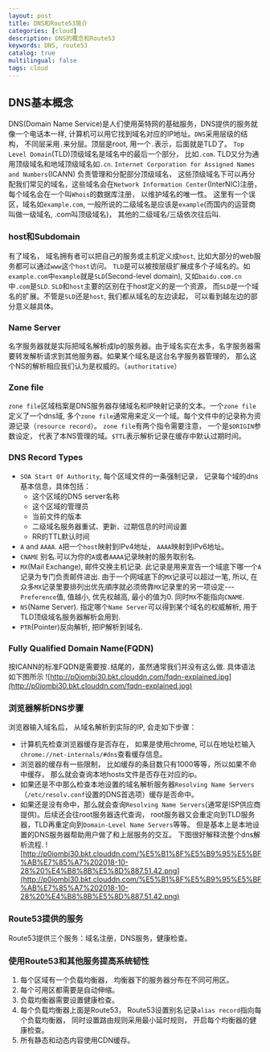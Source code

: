 ```yaml
---
layout: post
title: DNS和Route53简介
categories: [cloud]
description: DNS的概念和Route53
keywords: DNS, route53
catalog: true
multilingual: false
tags: cloud
---
```


## DNS基本概念
DNS(Domain Name Service)是人们使用英特网的基础服务，DNS提供的服务就像一个电话本一样, 计算机可以用它找到域名对应的IP地址。`DNS`采用层级的结构， 不同层采用`.`来分层。顶层是root, 用一个`.`表示，后面就是TLD了。
`Top Level Domain`(TLD)顶级域名是域名中的最后一个部分， 比如`.com`. TLD又分为通用顶级域名和地域顶级域名如`.cn`. `Internet Corporation for Assigned Names and Numbers`(ICANN)
负责管理和分配部分顶级域名， 这些顶级域名下可以再分配我们常见的域名，这些域名会在`Network Information Center`(InterNIC)注册， 每个域名会在一个叫`Whois`的数据库注册， 以维护域名的唯一性。
这里有一个误区，域名如`example.com`, 一般所说的二级域名是应该是`example`(而国内的运营商叫做一级域名, .com叫顶级域名)， 其他的二级域名/三级依次往后叫.

### host和Subdomain
有了域名， 域名拥有者可以把自己的服务或主机定义成`host`, 比如大部分的web服务都可以通过`www`这个`host`访问。
`TLD`是可以被按层级扩展成多个子域名的。如`example.com`中`example`就是`SLD`(Second-level domain), 又如`baidu.com.cn`中`.com`是`SLD`. `SLD`和`host`主要的区别在于host定义的是一个资源，
而`SLD`是一个域名的扩展。不管是`SLD`还是`host`, 我们都从域名的左边读起， 可以看到越左边的部分意义越具体。

### Name Server
名字服务器就是实际把域名解析成Ip的服务器。由于域名实在太多，名字服务器需要转发解析请求到其他服务器。如果某个域名是这台名字服务器管理的， 那么这个NS的解析相应我们认为是权威的。（`authoritative`）

### Zone file
`zone file`区域档案是DNS服务器存储域名和IP映射记录的文本。一个`zone file`定义了一个dns域, 多个`zone file`通常用来定义一个域。每个文件中的记录称为资源记录（`resource record`）。
`zone file`有两个指令需要注意， 一个是`$ORIGIN`参数设定， 代表了本NS管理的域。`$TTL`表示解析记录在缓存中默认过期时间。

### DNS Record Types
- `SOA Start Of Authority`, 每个区域文件的一条强制记录， 记录每个域的dns基本信息，具体包括：
  - 这个区域的DNS server名称
  - 这个区域的管理员
  - 当前文件的版本
  - 二级域名服务器重试、更新、过期信息的时间设置
  - RR的TTL默认时间
- `A` and `AAAA`. `A`把一个`host`映射到IPv4地址， `AAAA`映射到IPv6地址。
- `CNAME` 别名.可以为你的`A`或者`AAAA`记录映射的服务取别名.
- `MX`(Mail Exchange), 邮件交换主机记录. 此记录是用来宣告一个域底下哪一个`A`记录为专门负责邮件进出. 由于一个网域底下的`MX`记录可以超过一笔, 所以, 在众多`MX`记录里要排列出优先順序就必须倚靠`MX`记录里的另一项设定---`Preference`值, 值越小, 优先权越高, 最小的值为0. 同时`MX`不能指向`CNAME`.
- `NS`(Name Server). 指定哪个`Name Server`可以得到某个域名的权威解析, 用于TLD顶级域名服务器解析会用到.
- `PTR`(Pointer)反向解析, 把IP解析到域名.

### Fully Qualified Domain Name(FQDN)
按ICANN的标准FQDN是需要按`.`结尾的，虽然通常我们并没有这么做. 具体语法如下图所示
![http://p0iombi30.bkt.clouddn.com/fqdn-explained.jpg](http://p0iombi30.bkt.clouddn.com/fqdn-explained.jpg)

### 浏览器解析DNS步骤
浏览器输入域名后， 从域名解析到实际的IP, 会走如下步骤：
- 计算机先检查浏览器缓存是否存在， 如果是使用chrome, 可以在地址栏输入`chrome://net-internals/#dns`查看缓存信息。
- 浏览器的缓存有一些限制， 比如缓存的条目数只有1000等等，所以如果不命中缓存， 那么就会查询本地hosts文件是否存在对应的ip。
- 如果还是不中那么检查本地设置的域名解析服务器`Resolving Name Servers`（`/etc/resolv.conf`设置的DNS首选项）缓存是否命中。
- 如果还是没有命中，那么就会查询`Resolving Name Servers`(通常是ISP供应商提供)。后续还会往root服务器迭代查询， root服务器又会重定向到TLD服务器，TLD再重定向到`Domain-Level Name Servers`等等。 但是基本上是本地设置的DNS服务器帮助用户做了和上层服务的交互。
下图很好解释流整个dns解析流程.
![http://p0iombi30.bkt.clouddn.com/%E5%B1%8F%E5%B9%95%E5%BF%AB%E7%85%A7%202018-10-28%20%E4%B8%8B%E5%8D%887.51.42.png](http://p0iombi30.bkt.clouddn.com/%E5%B1%8F%E5%B9%95%E5%BF%AB%E7%85%A7%202018-10-28%20%E4%B8%8B%E5%8D%887.51.42.png)

### Route53提供的服务
Route53提供三个服务：域名注册，DNS服务，健康检查。

### 使用Route53和其他服务提高系统韧性
1. 每个区域有一个负载均衡器， 均衡器下的服务器分布在不同可用区。
2. 每个可用区都需要是自动伸缩。
3. 负载均衡器需要设置健康检查。
4. 每个负载均衡器上面是Route53， Route53设置别名记录`alias record`指向每个负载均衡器， 同时设置路由规则采用最小延时规则， 开启每个均衡器的健康检查。
5. 所有静态和动态内容使用CDN缓存。


